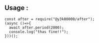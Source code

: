 ## Usage : 

    const after = require("@y3k00000/after");  
    (async ()=>{  
      await after.period(2000);  
      console.log("thas fine!!");  
    }))();
    